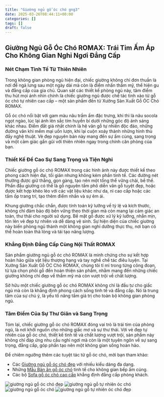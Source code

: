 ```yaml
---
title: "Giường ngủ gỗ óc chó gng3"
date: 2025-03-26T08:44:11+00:00
categories: []
tags: []
draft: false
---
```

## Giường Ngủ Gỗ Óc Chó ROMAX: Trái Tim Ấm Áp Cho Không Gian Nghỉ Ngơi Đẳng Cấp

### Nét Chạm Tinh Tế Từ Thiên Nhiên

Trong không gian phòng ngủ hiện đại, chiếc giường không chỉ đơn thuần là nơi để ngả lưng sau một ngày dài mà còn là điểm nhấn thẩm mỹ, thể hiện gu và đẳng cấp của gia chủ. Quan sát các thiết kế phòng ngủ này, tâm điểm thu hút mọi ánh nhìn chính là chiếc giường ngủ được chế tác tinh xảo từ gỗ óc chó tự nhiên cao cấp – một sản phẩm đến từ Xưởng Sản Xuất Gỗ ÓC Chó ROMAX.

Gỗ óc chó nổi bật với gam màu nâu trầm ấm đặc trưng, khi thì là nâu socola ngọt ngào, lúc lại ánh lên sắc tím huyền bí dưới những góc độ ánh sáng khác nhau. Điểm đắt giá nhất chính là hệ vân gỗ tự nhiên độc đáo, những đường vân khi mềm mại uốn lượn, khi lại cuộn xoáy thành những hình thù đầy nghệ thuật. Vẻ đẹp nguyên bản này mang đến sự ấm cúng, sang trọng và một cảm giác gần gũi với thiên nhiên ngay trong chính căn phòng của bạn.

### Thiết Kế Đề Cao Sự Sang Trọng và Tiện Nghi

Chiếc giường gỗ óc chó ROMAX trong các hình ảnh này được thiết kế theo phong cách hiện đại, tối giản nhưng không kém phần tinh tế. Các đường nét thường được giữ thẳng, gọn gàng, tạo nên một tổng thể vững chãi, bề thế. Phần đầu giường có thể là gỗ nguyên tấm phô diễn vân gỗ tuyệt đẹp, hoặc được kết hợp khéo léo với các vật liệu khác như da, nỉ cao cấp hoặc các tấm ốp trang trí, tạo thêm điểm nhấn và sự êm ái.

Khung giường chắc chắn, được tính toán kỹ lưỡng về tỷ lệ và kích thước, không chỉ đảm bảo độ bền vững theo thời gian mà còn mang lại cảm giác an toàn, thư thái cho người sử dụng. Bề mặt gỗ được xử lý kỹ lưỡng, nhẵn mịn, tôn lên vẻ đẹp tự nhiên và dễ dàng vệ sinh. Sự hiện diện của chiếc giường này biến phòng ngủ thành một không gian nghỉ dưỡng thực thụ, nơi bạn có thể hoàn toàn thả lỏng và tái tạo năng lượng.

### Khẳng Định Đẳng Cấp Cùng Nội Thất ROMAX

Sản phẩm giường ngủ gỗ óc chó ROMAX là minh chứng cho sự kết hợp hoàn hảo giữa vật liệu thượng hạng và tay nghề chế tác điêu luyện. Tại Xưởng Sản Xuất Gỗ ÓC Chó ROMAX, chúng tôi tỉ mỉ trong từng công đoạn, từ lựa chọn phôi gỗ đến hoàn thiện sản phẩm, nhằm mang đến những chiếc giường không chỉ đẹp về thẩm mỹ mà còn vượt trội về chất lượng.

Sở hữu một chiếc giường gỗ óc chó ROMAX không chỉ là đầu tư cho giấc ngủ mà còn là khẳng định phong cách sống tinh tế và đẳng cấp. Nó là trung tâm của sự chú ý, là yếu tố nâng tầm giá trị cho toàn bộ không gian phòng ngủ.

### Tâm Điểm Của Sự Thư Giãn và Sang Trọng

Tóm lại, chiếc giường gỗ óc chó ROMAX đóng vai trò là trái tim của phòng ngủ, là nơi khởi nguồn cho những giấc mơ và sự thư thái. Với vẻ đẹp tự nhiên của gỗ óc chó, thiết kế tinh tế và chất lượng vượt trội, sản phẩm này không chỉ đáp ứng nhu cầu nghỉ ngơi mà còn là một tuyên ngôn về sự sang trọng, đẳng cấp, góp phần tạo nên một không gian sống hoàn hảo.

Để chiêm ngưỡng thêm các tuyệt tác từ gỗ óc chó, mời bạn tham khảo:

* Các [Giường ngủ gỗ óc chó đẹp](https://romax.vn/danh-muc/phong-ngu/giuong-go-oc-cho/) với nhiều kiểu dáng đa dạng.
* Những [Mẫu Bàn ăn gỗ óc chó](https://romax.vn/danh-muc/phong-bep/ban-an-go-oc-cho/) tinh tế cho không gian bếp ấm cúng.
* Các bộ [Sofa gỗ óc chó cao cấp](https://romax.vn/danh-muc/phong-khach/sofa-go-oc-cho/) khẳng định đẳng cấp phòng khách.

![giường ngủ gỗ óc chó đẹp](/img/giuong/gng3/giuong-ngu-go-oc-cho-gng3-00-12.webp)
![giường ngủ gỗ tự nhiên óc chó](/img/giuong/gng3/giuong-ngu-go-oc-cho-gng3-00-13.webp)
![giường ngủ gỗ óc chó](/img/giuong/gng3/giuong-ngu-go-oc-cho-gng3-00-14.webp)
![giường ngủ gỗ tự nhiên óc chó đẹp](/img/giuong/gng3/giuong-ngu-go-oc-cho-gng3-00-15.webp)